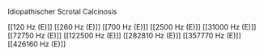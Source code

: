 Idiopathischer Scrotal Calcinosis

[[120 Hz (E)]]
[[260 Hz (E)]]
[[700 Hz (E)]]
[[2500 Hz (E)]]
[[31000 Hz (E)]]
[[72750 Hz (E)]]
[[122500 Hz (E)]]
[[282810 Hz (E)]]
[[357770 Hz (E)]]
[[426160 Hz (E)]]